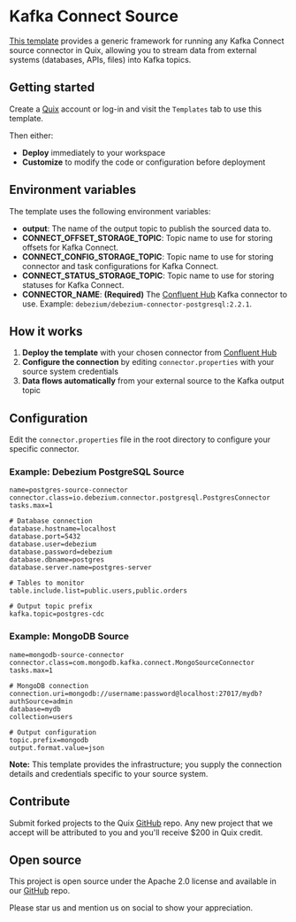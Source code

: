# Kafka Connect Source

[This template](https://github.com/quixio/quix-samples/tree/main/shell/kafka-connect-source) provides a generic framework for running any Kafka Connect source connector in Quix, allowing you to stream data from external systems (databases, APIs, files) into Kafka topics.

## Getting started

Create a [Quix](https://portal.cloud.quix.io/signup?utm_campaign=github) account or log-in and visit the `Templates` tab to use this template.

Then either:
- **Deploy** immediately to your workspace 
- **Customize** to modify the code or configuration before deployment

## Environment variables

The template uses the following environment variables:

- **output**: The name of the output topic to publish the sourced data to.
- **CONNECT_OFFSET_STORAGE_TOPIC**: Topic name to use for storing offsets for Kafka Connect.
- **CONNECT_CONFIG_STORAGE_TOPIC**: Topic name to use for storing connector and task configurations for Kafka Connect.
- **CONNECT_STATUS_STORAGE_TOPIC**: Topic name to use for storing statuses for Kafka Connect.
- **CONNECTOR_NAME**: **(Required)** The [Confluent Hub](https://www.confluent.io/hub) Kafka connector to use. Example: `debezium/debezium-connector-postgresql:2.2.1`.

## How it works

1. **Deploy the template** with your chosen connector from [Confluent Hub](https://www.confluent.io/hub)
2. **Configure the connection** by editing `connector.properties` with your source system credentials
3. **Data flows automatically** from your external source to the Kafka output topic

## Configuration

Edit the `connector.properties` file in the root directory to configure your specific connector.

### Example: Debezium PostgreSQL Source
```properties
name=postgres-source-connector
connector.class=io.debezium.connector.postgresql.PostgresConnector
tasks.max=1

# Database connection
database.hostname=localhost
database.port=5432
database.user=debezium
database.password=debezium
database.dbname=postgres
database.server.name=postgres-server

# Tables to monitor
table.include.list=public.users,public.orders

# Output topic prefix
kafka.topic=postgres-cdc
```

### Example: MongoDB Source
```properties
name=mongodb-source-connector
connector.class=com.mongodb.kafka.connect.MongoSourceConnector
tasks.max=1

# MongoDB connection
connection.uri=mongodb://username:password@localhost:27017/mydb?authSource=admin
database=mydb
collection=users

# Output configuration
topic.prefix=mongodb
output.format.value=json
```

**Note:** This template provides the infrastructure; you supply the connection details and credentials specific to your source system.

## Contribute

Submit forked projects to the Quix [GitHub](https://github.com/quixio/quix-samples) repo. Any new project that we accept will be attributed to you and you'll receive $200 in Quix credit.

## Open source

This project is open source under the Apache 2.0 license and available in our [GitHub](https://github.com/quixio/quix-samples) repo.

Please star us and mention us on social to show your appreciation.
